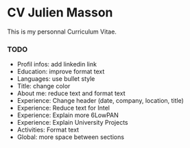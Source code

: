 CV Julien Masson
====================

This is my personnal Curriculum Vitae.

### TODO
* Profil infos: add linkedin link
* Education: improve format text
* Languages: use bullet style
* Title: change color
* About me: reduce text and format text
* Experience: Change header (date, company, location, title)
* Experience: Reduce text for Intel
* Experience: Explain more 6LowPAN
* Experience: Explain University Projects
* Activities: Format text
* Global: more space between sections
